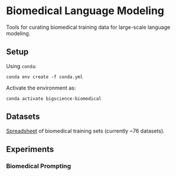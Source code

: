 # Biomedical Language Modeling

Tools for curating biomedical training data for large-scale language modeling. 

## Setup

Using `conda`:

```console
conda env create -f conda.yml
```

Activate the environment as:

```console
conda activate bigscience-biomedical
```

## Datasets

[Spreadsheet](https://docs.google.com/spreadsheets/d/1eOa9NhNmgGLByWKZ9ioKmNErq824dGA-nV5WpRWZ4a8/edit?usp=sharing) of biomedical training sets (currently ~76 datasets).

## Experiments

### Biomedical Prompting
